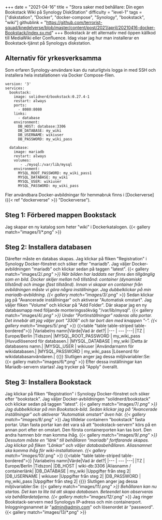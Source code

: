 +++
date = "2021-04-16"
title = "Stora saker med behållare: Din egen Bookstack Wiki på Synology DiskStation"
difficulty = "level-1"
tags = ["diskstation", "Docker", "docker-compose", "Synology", "bookstack", "wiki"]
githublink = "https://github.com/terrorist-squad/knedelverse/blob/master/content/post/2021/april/20210416-docker-Bookstack/index.sv.md"
+++
Bookstack är ett alternativ med öppen källkod till MediaWiki eller Confluence. Idag visar jag hur man installerar en Bookstack-tjänst på Synologys diskstation.
## Alternativ för yrkesverksamma
Som erfaren Synology-användare kan du naturligtvis logga in med SSH och installera hela installationen via Docker Compose-filen.
```
version: '3'
services:
  bookstack:
    image: solidnerd/bookstack:0.27.4-1
    restart: always
    ports:
      - 8080:8080
    links:
      - database
    environment:
      DB_HOST: database:3306
      DB_DATABASE: my_wiki
      DB_USERNAME: wikiuser
      DB_PASSWORD: my_wiki_pass
      
  database:
    image: mariadb
    restart: always
    volumes:
       - ./mysql:/var/lib/mysql
    environment:
      MYSQL_ROOT_PASSWORD: my_wiki_pass1
      MYSQL_DATABASE: my_wiki
      MYSQL_USER: wikiuser
      MYSQL_PASSWORD: my_wiki_pass

```
Fler användbara Docker-avbildningar för hemmabruk finns i [Dockerverse]({{< ref "dockerverse" >}} "Dockerverse").
## Steg 1: Förbered mappen Bookstack
Jag skapar en ny katalog som heter "wiki" i Dockerkatalogen.
{{< gallery match="images/1/*.png" >}}

## Steg 2: Installera databasen
Därefter måste en databas skapas. Jag klickar på fliken "Registration" i Synology Docker-fönstret och söker efter "mariadb". Jag väljer Docker-avbildningen "mariadb" och klickar sedan på taggen "latest".
{{< gallery match="images/2/*.png" >}}
När bilden har laddats ner finns den tillgänglig som en bild. Docker skiljer mellan två tillstånd: container (dynamiskt tillstånd) och image (fast tillstånd). Innan vi skapar en container från avbildningen måste vi göra några inställningar. Jag dubbelklickar på min mariadb-avbildning.
{{< gallery match="images/3/*.png" >}}
Sedan klickar jag på "Avancerade inställningar" och aktiverar "Automatisk omstart". Jag väljer fliken "Volume" och klickar på "Add Folder". Där skapar jag en ny databasmapp med följande monteringssökväg "/var/lib/mysql".
{{< gallery match="images/4/*.png" >}}
Under "Portinställningar" raderas alla portar. Det innebär att jag väljer port "3306" och tar bort den med knappen "-".
{{< gallery match="images/5/*.png" >}}
{{<table "table table-striped table-bordered">}}
|Variabelns namn|Värde|Vad är det?|
|--- | --- |---|
|TZ	| Europe/Berlin |Tidszon|
|MYSQL_ROOT_PASSWORD	|  my_wiki_pass |Huvudlösenord för databasen.|
|MYSQL_DATABASE | 	my_wiki	|Detta är databasens namn.|
|MYSQL_USER	|  wikiuser	|Användarnamn för wikidatabasen.|
|MYSQL_PASSWORD	|  my_wiki_pass	|Lösenord för wikidatabasanvändaren.|
{{</table>}}
Slutligen anger jag dessa miljövariabler:Se:
{{< gallery match="images/6/*.png" >}}
Efter dessa inställningar kan Mariadb-servern startas! Jag trycker på "Apply" överallt.
## Steg 3: Installera Bookstack
Jag klickar på fliken "Registration" i Synology Docker-fönstret och söker efter "bookstack". Jag väljer Docker-avbildningen "solidnerd/bookstack" och klickar sedan på taggen "latest".
{{< gallery match="images/7/*.png" >}}
Jag dubbelklickar på min Bookstack-bild. Sedan klickar jag på "Avancerade inställningar" och aktiverar "Automatisk omstart" även här.
{{< gallery match="images/8/*.png" >}}
Jag tilldelar containern "bookstack" fasta portar. Utan fasta portar kan det vara så att "bookstack-servern" körs på en annan port efter en omstart. Den första containerporten kan tas bort. Den andra hamnen bör man komma ihåg.
{{< gallery match="images/9/*.png" >}}
Dessutom måste en "länk" till behållaren "mariadb" fortfarande skapas. Jag klickar på fliken "Länkar" och väljer databasbehållaren. Aliasnamnet ska komma ihåg för wiki-installationen.
{{< gallery match="images/10/*.png" >}}
{{<table "table table-striped table-bordered">}}
|Variabelns namn|Värde|Vad är det?|
|--- | --- |---|
|TZ	| Europe/Berlin |Tidszon|
|DB_HOST	| wiki-db:3306	|Aliasnamn / containerlänk|
|DB_DATABASE	| my_wiki |Uppgifter från steg 2|
|DB_USERNAME	| wikiuser |Uppgifter från steg 2|
|DB_PASSWORD	| my_wiki_pass	|Uppgifter från steg 2|
{{</table>}}
Slutligen anger jag dessa miljövariabler:Se:
{{< gallery match="images/11/*.png" >}}
Behållaren kan nu startas. Det kan ta lite tid att skapa databasen. Beteendet kan observeras via behållardetaljerna.
{{< gallery match="images/12/*.png" >}}
Jag ringer Bookstack-servern med Synologys IP-adress och min containerport. Inloggningsnamnet är "admin@admin.com" och lösenordet är "password".
{{< gallery match="images/13/*.png" >}}
